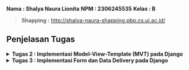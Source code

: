**Nama : Shalya Naura Lionita**
**NPM : 2306245535**
**Kelas : B**
>**Shapping :** http://shalya-naura-shapping.pbp.cs.ui.ac.id/

## **Penjelasan Tugas**
<details>
<summary> <b> Tugas 2 : Implementasi Model-View-Template (MVT) pada Django <b> </summary>  


## **Implementasi Checklist Tugas**
* ### Membuat proyek Django baru:
1. Pertama saya membuat direktori baru dengan nama 'shapping' kemudian mengaktifkan virtual environmentnya.
2. Membuat berkas baru dengan nama requirement.txt untuk menyimpan dependencies yang diperlukan, yaitu :
```
django
gunicorn
whitenoise
psycopg2-binary
requests
urllib3
```

3. Melakukan instalasi terhadap dependenciesnya dengan menjalankan perintah 'pip install -r requirements.txt'
4. Terakhir membuat proyek Django bernama 'shapping' dengan menjalankan perintah 'django-admin startproject mental_health_tracker .'  


* ### Membuat aplikasi dengan nama main pada proyek Shapping:
1. Membuka terminal di dalam direktori Shapping kemudian menjalankan perintah 'python manage.py startapp main' agar membuat direktori baru bernama main di dalam direktori utama Shappiing.
2. Setelah terbentuk direktori baru bernama main, direktori main tersebut akan berisi struktur awal untuk membuat aplikasi.
3. Mmebuka berkas settings.py di dalam direktori proyek Shapping (bukan direktori utama) kemudian menambahkan 'main' di dalam daftar aplikasi yang dapat diakses pada variabel INSTALLED_APPS.
4. aplikasi main berhasil dibuat dan didaftarkan.  


* ### Membuat routing pada proyek agar dapat menjalankan aplikasi main:
1. Membuat berkas urls.py di dalam direktori main yang telah saya buat tadi
2. Mengisi urls.py dengan kode berikut :

```
from django.urls import path
from main.views import show_main

app_name = 'main'

urlpatterns = [
    path('', show_main, name='show_main'),
]
```

3. Membuka berkas urls.py yang ada di dalam direktori proyek shapping lalu menambahkan fungsi include dan rute Url di dalam variabel urlpatterns seperti berikut :

```
from django.contrib import admin
from django.urls import path, include

urlpatterns = [
    path('admin/', admin.site.urls),
    path('', include('main.urls')),
]
```

4. Menjalankan proyek Django dengan perintah 'python manage.py runserver'.  


* ### Membuat model pada aplikasi main dengan nama Product yang memiliki atribut wajib name, price, dan description :
1. Membuka berkas models.py yang sudah ada pada direktori aplikasi main kemudian diisi dengan kode berikut:

```
from django.db import models

class MoodEntry(models.Model):
    mood = models.CharField(max_length=255)
    time = models.DateField(auto_now_add=True)
    feelings = models.TextField()
    mood_intensity = models.IntegerField()

    @property
    def is_mood_strong(self):
        return self.mood_intensity > 5
```

2. Menjalankan perintah 'python manage.py makemigrations' untuk membuat migrasi model dan perintah 'python manage.py migrate' untuk menerapkan migrasi ke dalam basis data lokal.  


* ### Membuat sebuah fungsi pada views.py :
1. Membuka berkasi views.py yang terletak di dalam berkas aplikasi main kemudia menambahkan fungsi show_main di bawah impor yang sudah ada seperti berikut :

```
def show_main(request):
context = {
    'name' : 'Liquid Blush',
    'price': 'Rp350.000,00',
    'description': 'Meet our new Liquid Blush with high quiality ingredients that will blow your mind!',
    'rating' : '4.7/5.0',
}

return render(request, "main.html", context)  
```  


* ### Membuat sebuah routing pada urls.py aplikasi main untuk memetakan fungsi yang telah dibuat pada views.py :
1. Membuat berkas urls.py di dalam direktori main yang telah saya buat tadi
2. Mengisi urls.py dengan kode berikut :

```
from django.urls import path
from main.views import show_main

app_name = 'main'

urlpatterns = [
    path('', show_main, name='show_main'),
]
```

3. Membuka berkas urls.py yang ada di dalam direktori proyek shapping lalu menambahkan fungsi include dan rute Url di dalam variabel 
```
urlpatterns seperti berikut :

    from django.contrib import admin
    from django.urls import path, include

    urlpatterns = [
        path('admin/', admin.site.urls),
        path('', include('main.urls')),
    ]
```

4. Menjalankan proyek Django dengan perintah 'python manage.py runserver'.  


* ### Melakukan deployment ke PWS terhadap aplikasi yang sudah dibuat :
1. Mengakses halaman pws (https://pbp.cs.ui.ac.id) kemudian login dengan data diri saya
2. DI home page PWS, saya membuat proyek baru dengan 'Create New Project' lalu membuat project name sebagai shapping.
3. Kembali ke VS Code, pada berkas settings.py di dalam direktori proyek shapping saya mengubah ALLOWED_HOSTS menjadi:

```
    ALLOWED_HOSTS = ["localhost", "127.0.0.1", "shalya-naura-shapping.pbp.cs.ui.ac.id"]
```

4. Melakukan perintah git add, commit, dan push untuk menyimpan perubahan ke repositori GitHub yang telah saya buat sebelumnya.
5. Menjalankan perintah yang ada di informasi Project Command setelah saya membuat project baru di PWS di dalam terminal direktori utama shapping saya.
6. Saat melakukan perintah push ke dalam PWS saya, saya memasukkan username dan password yang saya terima saat saya membuat project di PWS.
7. Menjalankan perintah 'git branch -M main' untuk merubah branch utama saya menjadi main
8. Terakhir saya menunggu di site bar situs PWS saya hingga project saya menjadi success.

* ### Membuat sebuah README.md :
1. Membuat berkas baru README.md
2. Masukkan link aplikasi PWS saya yang sudah di-deploy
3. Menjawab pertanyaan yang disediakan  


## **Bagan Request Client ke web aplikasi berbasis Django**
![Bagan](images/bagan.jpg)
Pada aplikasi berbasis Django, alur dimulai ketika client mengirimkan request HTTP ke server. Request ini diterima oleh urls.py, yang bertugas memetakan URL ke fungsi tertentu di views.py. Di views.py, logika aplikasi diproses, dan jika diperlukan data dari database, views.py akan berinteraksi dengan models.py untuk mengambil atau memanipulasi data. Setelah data diperoleh, views.py mengirimkan data tersebut ke template (mengubah HTTP ke bentuk halaman HTML) yang akan di-render menjadi halaman web. views.py kemudian akan mengambil data yang diperlukan models.py lalu menampilkannya menggunakan template.  



## **Menjelaskan Fungsi git dalam pengembangan perangkat lunak**
Git adalah alat versi kontrol yang digunakan dalam pengembangan perangkat lunak untuk:
1. Melacak Perubahan Kode: Mencatat setiap perubahan yang dilakukan pada kode, memungkinkan pengembang untuk melihat riwayat perubahan.
2. Kolaborasi Tim: Memungkinkan beberapa pengembang bekerja pada proyek yang sama tanpa konflik melalui fitur branching.
3. Branching dan Merging: Pengembang dapat membuat branch untuk fitur baru atau perbaikan, lalu menggabungkannya ke kode utama setelah diuji.
4. Pemulihan Versi: Memungkinkan rollback ke versi kode sebelumnya jika terjadi kesalahan.
5, Review Kode: Kode dapat direview melalui pull request sebelum digabungkan ke branch utama.  



## **Mengapa framework Django dijadikaan pemulaan pembelajaran pengembangan perangkat lunak?**
Django dipilih untuk pemula karena:
1. Struktur MVT yang jelas memudahkan pemahaman.
2. Fitur bawaan lengkap (otentikasi, keamanan, manajemen database) mempercepat pengembangan.
3. ORM sederhana mempermudah interaksi dengan database tanpa perlu SQL.
4. Keamanan bawaan melindungi dari ancaman umum seperti CSRF dan SQL injection.
5. Dokumentasi lengkap dan komunitas besar mendukung pembelajaran.

Django memungkinkan pemula memahami konsep dasar pengembangan web dengan cepat dan efektif.  



## **Mengapa model pada Django disebut sebagai ORM?**  
Model pada Django disebut sebagai ORM (Object-Relational Mapping) karena model ini menghubungkan antara objek Python dan tabel dalam database. Dengan ORM, pengembang dapat berinteraksi dengan database menggunakan objek Python alih-alih menulis query SQL langsung.

ORM secara otomatis menerjemahkan operasi seperti Create, Read, Update, Delete (CRUD) ke dalam perintah SQL yang dieksekusi di database, sehingga pengembang hanya perlu bekerja dengan objek Python untuk mengelola data. Ini membuat pengelolaan database lebih sederhana dan lebih aman.  

</details>

<details>
<summary> <b> Tugas 3 : Implementasi Form dan Data Delivery pada Django <b> </summary>

## **Mengapa kita memerlukan data delivery dalam pengimplementasian sebuah platform?**
Data delivery diperlukan dalam pengimplementasian sebuha platform karena platform modern sering kali mengandalkan transfer data yang efisien, aman, dan tepat waktu untuk menyediakan layanan kepada pengguna. Beberapa alasan mengapa data delivery sengatlah penting :
1. Ketersediaan dan Kecepatan Akses Informasi : Data delivery memastikan pengguna dapat mengakses informasi yang mereka butuhkan dengan cepat dan tepat.
2. Sinkronisasi Data antar Komponen : Data delivery membantu menyinkronkan data di antara komponen-komponen tersebut sehingga sistem bekerja secara konsisten dan terkoordinasi.
3. User Experience yang Lebih Baik : Pengiriman data yang cepat dan handal memastikan pengguna tidak mengalami lag atau kesalahan saat mengakses platform.

Masih ada banyak lagi alasan mengapa memerlukan data delivery dalam pengimplementasian sebuah platform seperti real-time data processing, keamanan dan privasi data, Optimasi kinerja sistem, dan lain sebagainya. Maka dari itu, data delivery menjadi hal yang sangat penting dalam pengoperasian platform modern. Dengan pengiriman data yang tepat dan efisien, platform dapat memberikan layanan yang lebih cepat, lebih aman, dan lebih dapat diandalkan, yang pada akhirnya menignkatkan pengalaman pengguna dan efisiensi operasional.  



## **Menurutmu, mana yang lebih baik antara XML dan JSON? Mengapa JSON lebih populer dibandingkan XML?**
Menurut saya, JSON lebih baik jika dibandingkan dengan XML. Secara umum, JSON memang lebih disukai dan populer dibandingkan XML, terutama dalam pengembangan aplikasi web modern. Ada beberapa alasan yang dapat mendukung pernyataan saya mengenai popularitas JSON dibandingkan dengan XML :
1. Format yang Lebih Ringkas dan Mudah Dibaca : JSON memiliki format yang lebih sederhana, ringkas, dan mudah dibaca karena JSON menggunakan tanda kurung kurawal "{}" untuk objek dan tanda kurung siku "[]" untuk array. XML, di sisi lain, menggunakan tag pembuka dan penutup "(<tag>...</tag>)", yang cenderung membuat file panjang dan sulit dibaca.
2. Kinerja yang Lebih Baik : Karena JSON lebih ringan dan ringkas dibandingkan XML, pengiriman data JSON melalui jaringan memerlukan lebih sedikit bandwith dan labih cepat.
3. Lebih Mudah Diprodes oleh Banyak Bahasa Pemrograman : JSON lebih mudah diproses oleh banyak bahasa pemrograman modern, seperti Python, Ruby, JavaScript, dan PHP memiliki dukungan asli untuk bekerja dengan JSON.

Berdasarkan alasan-alasan tersebut, menurut saya, JSON lebih baik dalam hal kinerja, kemudahan integrasi, dan kesederhanaan, sehingga lebih cocok untuk aplikasi web dan mobile modern. Meskipun terkadang XML masih perlu digunakan untuk hal-hal tertentu, JSON tetap lebih populer dan nyaman digunakan karena kesederhanaan, efisiensi, dan kemampuannya untuk bekerja lebih baik dengan bahasa pemrograman modern dan arsitektur web.  

  

## **Jelaskan fungsi dari method is_valid() pada form Django dan mengapa kita membutuhkan method tersebut?**
Method is_valid() pada form Django memiliki fungsi untuk memvalidasi data yang dikirimkan ke form, baik dari request (biasanya POST) maupun dari sumber lainnya. Method ini sangat penting karena memastikan bahwa data yang di-input oleh pengguna sudah sesuai dengan aturan dan batasan yang ditentukan pada form sebelum data tersebut digunakan atau disimpan ke database. Berikut ini beberapa fungsi "is_valid()" dalam Django :
1. Memeriksa Validasi Data : Method "is_valid()" akan memeriksa apakah data yang dikirimkan melalui form sesuai dengan semua aturan validasi yang didefinisikan di dalam form.
2. Mengisi Atribut "cleaned_data" : Jika form valid, method "is_valid()" akan mengisi atribut "cleaned_data," yang berisi data yang telah divalidasi dan difromat ulang sesuai dengan aturan yang telah ditetapkan.
3. Mengumpulkan Error Jika Tidak Valid : Jika data form tidak valid, method "is_valid()" akan mengisi atribut "errors," yang berisi detail kesalahan validasi yang terjadi.  


Berikut beberapa alasan mengapa kita membutuhkan "is_valid()" :
1. Mencegah Data yang Tidak Valid Untuk Masuk ke Database : Tanpa validasi, data yang tidak sesuai atau salah dapat masuk ke dalam databse, yang bisa menyebablan masalah seperti korupsi data, error aplikasi, atau hasil yang tidak diinginkan.
2. Keamanan Aplikasi : Dengan menggunakan validasi form, kita dapat melindungi aplikasi dari input yang berbahaya, seperti serangan, karena data yang tidak sesuai tidak akan diproses atau dimasukkan ke dalam sistem.
3. Memberikan Feedback kepada Pengguna : "is_valid()" membantu memberikan umpan balik langsung kepada pengguna jika mereka mengisi form dengan data yang tidak valid.  

Method "is_valid()" adalah komponen penting dalam sistem form Django yang membantu memastikan bahwa data yang dikirim oleh pengguna sesuai dengan aturan yang ditenntukan. Ini membantu melindungi aplikasi dari kesalahan input, menjaga integritas data, meningkatkan keamanan, dan memberikan umpan balik yang baik kepada pengguna.
  

## **csrf_token pada Django
CSRF token (Cross-Site Request Forgery token) adalah bagian penting dari keamanan dalam aplikasi Django, terutama saat menangani form yang mengirimkan data melalui metode POST. Ini adalah mekanisme yang melindungi aplikasi dari serangan CSRF, yang merupakan salah satu jenis serangan keamanan pada aplikasi web.  
  

* ### Mengapa Kita Membutuhkan "csrf_token" dalam Form Django?
1. Melindungi dari Serangan CSRF : Serangan CSRF terjadi ketika penyerang mencoba memanfaatkan sesi aktif pengguna untuk mengirimkan permintaan palsu ke server tanpa sepengetahuan pengguna. Jika aplikasi tidak dilindungi oleh CSRF token, penyerang dapat memalsukan permintaan atas nama pengguna yang sudah login dan memiliki sesi aktif.
2. Meningkatkan Keamanan Aplikasi : CSRF token memastikan bahwa setiap permintaan POST yang dikirimkan dari form web diverifikasi terlebih dahulu. Server memeriksa token pada setiap permintaan POST untuk memastikan bahwa itu berasal dari halaman atau situs yang sah, bukan dari sumber eksternal atau skrip jahat. Tanpa csrf_token, permintaan berbahaya bisa diterima dan diproses oleh server, yang bisa menimbulkan risiko keamanan serius.  

* ### Apa yang Terjaid Jika Tidak Menambahkan "csrf_token" pada Form?
1. Serangan CSEF dapat terjadi : Penyerang dapat mengeksploitasi sesi login aktif pengguna di aplikasi web. Dengan cara membuat halaman web yang berbahaya, penyerang bisa memaksa browser pengguna untuk melakukan permintaan POST ke server aplikasi tanpa disadari oleh pengguna.
2. Form Tidak Akan Diproses oleh Django : Secara default, Django akan menolak setiap permintaan POST tanpa CSRF token, dan menghasilkan kesalahan 403 Forbidden. Django memiliki mekanisme perlindungan otomatis yang akan memeriksa apakah setiap form POST mengandung token. Jika token tidak ada atau tidak valid, permintaan akan diblokir.  
  

* ### Bagaimana Penyerang Bisa Memanfaatkan Ketiadaan "csrf_token"?
Jika aplikasi web tidak menggunakan csrf_token, penyerang bisa melakukan serangan CSRF dengan langkah-langkah berikut :
1. Mengelabui Pengguna untuk Mengirim Permintaan Berbahaya : Penyerang dapat membuat situs web palsu atau menyisipkan link berbahaya di email, media sosial, atau pesan lainnya. Ketika pengguna yang login ke aplikasi membuka situs palsu atau mengklik link tersebut, situs tersebut akan mengirimkan permintaan POST ke server aplikasi menggunakan sesi pengguna yang sah.
2. Manipulasi Form di Latar Belakang : Dengan ketiadaan "csrf_token", penyerang dapat menyisipkan permintaan POST di latar belakang (melalui skrip tersembunyi) yang dikirim dari situs eksternal ke server aplikasi. Permintaan ini menggunakan sesi autentikasi pengguna yang aktif tanpa mereka sadari.  

"csrf_token" adalah komponen penting dalam keamanan form di Django yang melindungi aplikasi dari serangan Cross-Site Request Forgery (CSRF). Tanpa CSRF token, penyerang bisa memanfaatkan sesi pengguna yang sah untuk melakukan aksi tanpa izin, seperti mengubah data atau melakukan transaksi atas nama pengguna. Django menyediakan perlindungan bawaan ini agar aplikasi web aman dari serangan semacam ini.
  
    

## **Jelaskan bagaimana cara kamu mengimplementasikan checklist di atas secara step-by-step (bukan hanya sekadar mengikuti tutorial).  
  

* ### Membuat input form untuk menambahkan objek model pada app sebelumnya.
1. Membuat berkas baru di dalam direktori main dengan nama "forms.py" yang dapat menerima entry baru.
2. Menambahkan beberapa import berikut di dalam berkas views.py yang ada dalam direktori main :  

from django.shortcuts import render, redirect
from main.forms import EntryForm
from main.models import Entry

3. Membuat fungsi baru dengan nama create_entry yang mempunyai parameter request sehingga dapat menghasilkan form yang bisa menambahkan data entry secara otomatis ketika data di-submit dari form :

```
def create_entry(request):
    form = EntryForm(request.POST or None)

    if form.is_valid() and request.method == "POST":
        form.save()
        return redirect('main:show_main')

    context = {'form': form}
    return render(request, "create_entry.html", context)
```

4. Mengubah fungsi show_main dalam berkas views.py menjadi seperti :

```
def show_main(request):
    entries = Entry.objects.all()

    context = {
        'nama' : 'Shalya Naura Lionita',
        'kelas' : 'PBP B',
        'entries': entries
    }

    return render(request, "main.html", context)
```

5. Mengimport fungsi create_entry pada berkas urls.py :

```
from main.views import show_main, create_entry
```

6. Menambahkan path URL ke dalam variabel urlpatterns pada urls.py untuk mengakses fungsi yang sudah di import sebelumnya :

```
urlpatterns = [
    ...
    path('create-entry', create_entry, name='create_entry'),
]
```

7. Membuat berkas HTML baru pada direktori main/templates dan diisi sebagai berikut :

```
{% extends 'base.html' %} 
{% block content %}
<h1>Add New Mood Entry</h1>

<form method="POST">
  {% csrf_token %}
  <table>
    {{ form.as_table }}
    <tr>
      <td></td>
      <td>
        <input type="submit" value="Add Mood Entry" />
      </td>
    </tr>
  </table>
</form>

{% endblock %}
```

8. Menambahkan kode {% block content %} pada berkas main.html :

```
{% if not mood_entries %}
<p>Belum ada data untuk produk yang dijual</p>
{% else %}
<table>
  <tr>
    <th>Product Name</th>
    <th>Price</th>
    <th>Description</th>
    <th>Rating</th>
  </tr>

  {% comment %} Berikut cara memperlihatkan data produk di bawah baris ini 
  {% endcomment %} 
  {% for mood_entry in mood_entries %}
  <tr>
    <td>{{mood_entry.product_name}}</td>
    <td>{{mood_entry.price}}</td>
    <td>{{mood_entry.description}}</td>
    <td>{{mood_entry.rating}}</td>
  </tr>
  {% endfor %}
</table>
{% endif %}

<br />

<a href="{% url 'main:create_mood_entry' %}">
  <button>Add New Product</button>
</a>
{% endblock content %}
```

9. Mengecek keberhasilan kode dengan menjalankan perintah "python manage.py runserver" dan membuka link http://localhost:8000/  

  

* ### Tambahkan 4 fungsi views baru untuk melihat objek yang sudah ditambahkan dalam format XML, JSON, XML by ID, dan JSON by ID.
1. Menambahkan import pada berkas views.py pada direktori main seperti berikut :
from django.http import HttpResponse
from django.core import serializers

2. Membuat fungsi baru, yaitu show_xml, show_json, show_xml_by_id, dan show_json_by_id yang me-return fungsi berupa HttpResponse :

```
def show_xml(request):
    data = MoodEntry.objects.all()
    return HttpResponse(serializers.serialize("xml", data), content_type="application/xml")

def show_json(request):
    data = MoodEntry.objects.all()
    return HttpResponse(serializers.serialize("json", data), content_type="application/json")

def show_xml_by_id(request, id):
    data = MoodEntry.objects.filter(pk=id)
    return HttpResponse(serializers.serialize("xml", data), content_type="application/xml")

def show_json_by_id(request, id):
    data = MoodEntry.objects.filter(pk=id)
    return HttpResponse(serializers.serialize("json", data), content_type="application/json")  
```


* ### Membuat routing URL untuk masing-masing views yang telah ditambahkan pada poin 2.
1. Menambahkan import untuk fungsi yang telah dibuat di views.py ke dalam urls.py :

from main.views import show_main, create_mood_entry, show_xml, show_json, show_xml_by_id, show_json_by_id

2. Menambahkan path url ke dalam urlpatterns untuk mengakses fungsi yang telah di import :

```
path('xml/', show_xml, name='show_xml'),
    path('json/', show_json, name='show_json'),
    path('xml/<str:id>/', show_xml_by_id, name='show_xml_by_id'),
    path('json/<str:id>/', show_json_by_id, name='show_json_by_id'),
```

3. Menjalankan proyek Django dengan perintah "python manage.py runserver" dan membuka 4 link, yaitu :
http://localhost:8000/xml/  
http://localhost:8000/json/  
http://localhost:8000/xml/[id]/  
http://localhost:8000/json/[id]/  

  
  
* ### Menjawab beberapa pertanyaan berikut pada README.md pada root folder.
1. Menjelaskan mengapa kita memerlukan data delivery dalam pengimplementasian sebuah platform.
2. Menjelaskan menurut saya yang lebih baik antara XML dan JSON beserta alasan mengapa JSON lebih populer dibandingkan XML.
3. Menjelaskan fungsi dari method "is_valis()" pada form di Django dan mengapa kita membutuhkannya.
4. Menjelaskan mengapa kita membutuhkan "csrf_token" saat membuat form di Django,  apa yang dapat terjadi jika tidak menambahkannya, serta bagaimana hal tersebut dapat dimanfaatkan oleh penyerang.
5. Menjelaskan bagaimana saya mengimplementasikan checklist dari Tugas 3 secara step-by-step di dalam README.md
6. Mengakses keempat URL di poin 2 menggunakan Postman, kemudian screenshot hasil akses, lalu mengunggah foto ke dalam berkas README.md
7. Melakukan add-commit-push ke GitHub.  

  
  
## **Mengakses keempat URL di poin 2 menggunakan Postman, membuat screenshot dari hasil akses URL pada Postman, dan menambahkannya ke dalam README.md.
![XML](images/xml.jpg)
![JSON](images/json.jpg)
![XML](images/xmlbyid.jpg)
![XML](images/jsonbyid.jpg)  

</summary>


<summary> <b> Tugas 4 : Implementasi Autentikasi, Session, dan Cookies pada Django <b> </summary>  


## ** Apa Perbedaan Antara HttpResponseRedirect() dan redirect()?
1. **HttpResponseRedirect()** adalah kelas Django yang secara eksplisit mengembalikan objek respon yang diarahkan ke URL yang diberikan.
2. **redirect()** adalah shortcut yang digunakan untuk menghasilkan **HttpResponseRedirect()**. **redirect()** lebih sering digunakan karena lebih ringkas dan fleksibel, serta memungkinkan menerima objek model, nama view, atau URL secara langsung.  
  

## ** Jelaskan cara kerja penghubungan model Product dengan User!
Hubungan antara model Product dan User dapat dibuat menggunakan ForeignKey pada model Product yang merujuk ke model User. Dengan cara ini, setiap produk akan terkait dengan pengguna tertentu, sehingga pengguna yang login dapat mengelola produk miliknya sendiri.
```
class Product(models.Model):
    user = models.ForeignKey(User, on_delete=models.CASCADE)
    id = models.UUIDField(primary_key=True, default=uuid.uuid4, editable=False)
    product_name = models.CharField(max_length=255)
    price = models.IntegerField()
    description = models.TextField()
    rating = models.IntegerField()
```

## ** Apa perbedaan antara authentication dan authorization, dan apa yang dilakukan saat penggunna login?
1. Authentication adalah proses verifikasi identitas pengguna, seperti memastikan username dan password yang diberikan benar.
2. Authorization adalah proses yang terjadi setelah authentication, di mana sistem menentukan apa yang diizinkan atau tidak diizinkan dilakukan oleh pengguna yang sudah di-autentikasi.  
  

Saat pengguna login di Django, sistem melakukan authentication terlebih dahulu, dan jika berhasil, informasi pengguna disimpan dalam session. Django kemudian menggunakan session ini untuk mengelola otorisasi pengguna.

## ** Bagaimana Django mengingat pengguna yang telah login? Jelaskan kegunaan lain dari cookies dan apakah semua cookies aman digunakan?
Django mengingat pengguna yang telah login melalui session. Ketika pengguna login, Django membuat session ID yang disimpan sebagai cookie di browser. Setiap kali pengguna melakukan request, session ID ini dikirim kembali ke server, yang kemudian mengidentifikasi pengguna.  
  

Cookies juga digunakan untuk menyimpan data sementara seperti preferensi pengguna. Namun, tidak semua cookies aman karena mereka bisa diekspos jika tidak dikonfigurasi dengan baik. Secure cookies dan HttpOnly cookies lebih aman karena hanya bisa diakses melalui HTTPS atau tidak bisa diakses oleh JavaScript.  
  
  
## ** Jelaskan bagaimana cara mengimplementasikan checklist di atas secara step-by-step:  

* ### Mengimplementasikan fungsi registrasi, login, dan logout
**REGISTRASI**
1. Membuka file 'views.py' pada direktori main kemudian menambahkan import untuk 'UseCreatuinForm' dan 'massages' dari Django :
```
from django.contrib.auth.forms import UserCreationForm
from django.contrib import messages
```

2. Membuat fungsi view untuk register dengan menggunakan 'UserCreationForm' :
```
def register(request):
    form = UserCreationForm()

    if request.method == "POST":
        form = UserCreationForm(request.POST)
        if form.is_valid():
            form.save()
            messages.success(request, 'Your account has been successfully created!')
            return redirect('main:login')
    context = {'form':form}
    return render(request, 'register.html', context)
```

3. Menambahkan URL path di 'urls.py' untuk halaman registrasinya :
```
    path('register/', register, name='register'),
```  
  

**LOGIN**
1. Mmebuka file 'views.py' pada subdirektori main kemudian menambahkan import untuk menggunakan autentikasi bawaan Django :
```
from django.contrib.auth.forms import AuthenticationForm
from django.contrib.auth import authenticate, login
```

2. Membuat fungsi 'login_user' yang akan menangani proses login :
```
def login_user(request):
    if request.method == 'POST':
        form = AuthenticationForm(data=request.POST)
        if form.is_valid():
            user = form.get_user()
            login(request, user)
            return redirect('main:show_main')  # Redirect ke halaman utama setelah login
    else:
        form = AuthenticationForm(request)

    context = {'form': form}
    return render(request, 'login.html', context)
```

3. Membuat file 'login.html' pada direktori main/templates kemudia mengisi dengan template login :
```
{% extends 'base.html' %}

{% block meta %}
<title>Login</title>
{% endblock meta %}

{% block content %}
<div class="login">
  <h1>Login</h1>

  <form method="POST" action="">
    {% csrf_token %}
    <table>
      {{ form.as_table }}
      <tr>
        <td></td>
        <td><input class="btn login_btn" type="submit" value="Login" /></td>
      </tr>
    </table>
  </form>

  {% if messages %}
  <ul>
    {% for message in messages %}
    <li>{{ message }}</li>
    {% endfor %}
  </ul>
  {% endif %}

  Don't have an account yet? <a href="{% url 'main:register' %}">Register Now</a>
</div>
{% endblock content %}
```

4. Menambahkan URL untuk halaman login di 'urls.py' :
```
from main.views import login_user

urlpatterns = [
    ...
    path('login/', login_user, name='login'),
]
```  
  
**LOGOUT**
1. Di dalam file 'views.py' pada subdirektori main, menambahkan lagi import untuk fungsi logout dari Django :
```
from django.contrib.auth import logout
```

2. Membuat fungsi 'logout_user' yang akan menangani proses logout :
```
def logout_user(request):
    logout(request)
    return redirect('main:login')  # Setelah logout, pengguna diarahkan ke halaman login
```

3. Menambahkan URL untuk logout di 'urls.py' :
```
from main.views import logout_user

urlpatterns = [
    ...
    path('logout/', logout_user, name='logout'),
]
```

4. Menambahkan tombol logout di 'main.html' untuk memungkinkan pengguna keluar dari aplikasi :
```
<a href="{% url 'main:logout' %}">
  <button>Logout</button>
</a>
```  
  

* ### Membuat dua akun pengguna dengan tiga dummy data



* ### Menghubungkan model Product dengan User
Untuk menghubungkan model Product dengan User, tambahkan field ForeignKey pada model Product:
```
from django.contrib.auth.models import User

class Product(models.Model):
    user = models.ForeignKey(User, on_delete=models.CASCADE)
    name = models.CharField(max_length=255)
    description = models.TextField()
    price = models.DecimalField(max_digits=10, decimal_places=2)
```  

Dengan cara ini, setiap produk akan terkait dengan pengguna tertentu. on_delete=models.CASCADE memastikan bahwa ketika akun pengguna dihapus, semua produk yang dimiliki oleh pengguna tersebut juga akan terhapus.  
  

* ### Menampilkan detail informasi pengguna yang sedang logged in seperti username dan menerapkan cookies seperti last login pada halaman utama aplikasi.
1. Membuka file 'views.py' yang ada di subdirektori main kemudian menambahkan import :
```
import datetime
from django.http import HttpResponseRedirect
from django.urls import reverse
```  
2. Menambahkan cookie yang bernama last_login di dalam fungsi login_user :
```
if form.is_valid():
    user = form.get_user()
    login(request, user)
    response = HttpResponseRedirect(reverse("main:show_main"))
    response.set_cookie('last_login', str(datetime.datetime.now()))
    return response
```  
3. Menambahkan potongan kode 'last_login' pada fungsi show_main :
```
'last_login': request.COOKIES['last_login'],
```  

4. Mengubah fungsi logout_user menjadi :
```
def logout_user(request):
    logout(request)
    response = HttpResponseRedirect(reverse('main:login'))
    response.delete_cookie('last_login')
    return response
```  

5. Menambahkan potongan kode ke dalam berkas 'main.html' untuk menampilkan last login :
```
...
<h5>Sesi terakhir login: {{ last_login }}</h5>
...
```  
  

## ** Menjawab pertanyaan README
Setelah semua fitur di atas diimplementasikan, perbarui file README.md untuk menjelaskan langkah-langkah implementasi tersebut dan jawaban dari beberapa pertanyaan yang diberikan.

</details>